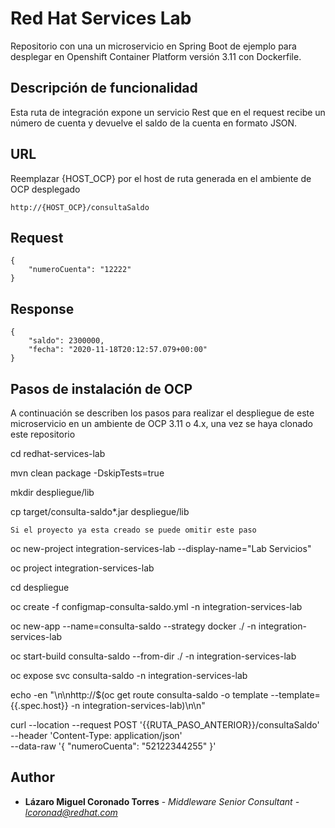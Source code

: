 # Red Hat Services Lab

Repositorio con una un microservicio en Spring Boot de ejemplo para desplegar en Openshift Container Platform versión 3.11 con Dockerfile.

## Descripción de funcionalidad

Esta ruta de integración expone un servicio Rest que en el request recibe un número de cuenta y devuelve el saldo de la cuenta en formato JSON.

## URL

Reemplazar {HOST_OCP} por el host de ruta generada en el ambiente de OCP desplegado
```
http://{HOST_OCP}/consultaSaldo
```

## Request

```
{
    "numeroCuenta": "12222"
}
```

## Response

```
{
    "saldo": 2300000,
    "fecha": "2020-11-18T20:12:57.079+00:00"
}
```

## Pasos de instalación de OCP

A continuación se describen los pasos para realizar el despliegue de este microservicio en un ambiente de OCP 3.11 o 4.x, una vez se haya clonado este repositorio

cd redhat-services-lab

mvn clean package -DskipTests=true

mkdir despliegue/lib

cp target/consulta-saldo*.jar despliegue/lib

```
Si el proyecto ya esta creado se puede omitir este paso
```

oc new-project integration-services-lab --display-name="Lab Servicios"

oc project integration-services-lab

cd despliegue

oc create -f configmap-consulta-saldo.yml -n integration-services-lab

oc new-app --name=consulta-saldo --strategy docker ./ -n integration-services-lab

oc start-build consulta-saldo --from-dir ./ -n integration-services-lab

oc expose svc consulta-saldo -n integration-services-lab

echo -en "\n\nhttp://$(oc get route consulta-saldo -o template --template={{.spec.host}} -n integration-services-lab)\n\n"

curl --location --request POST '{{RUTA_PASO_ANTERIOR}}/consultaSaldo' \
--header 'Content-Type: application/json' \
--data-raw '{
    "numeroCuenta": "52122344255"
}'

## Author

* **Lázaro Miguel Coronado Torres** - *Middleware Senior Consultant - lcoronad@redhat.com* 